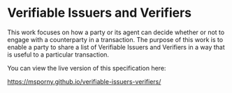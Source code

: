 
# Verifiable Issuers and Verifiers

This work focuses on how a party or its agent can decide whether or not to engage with a counterparty in a transaction. The purpose of this work is to enable a party to share a list of Verifiable Issuers and Verifiers in a way that is useful to a particular transaction.

You can view the live version of this specification here:

https://msporny.github.io/verifiable-issuers-verifiers/
